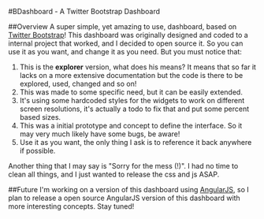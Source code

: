 #BDashboard - A Twitter Bootstrap Dashboard

##Overview
A super simple, yet amazing to use, dashboard, based on [Twitter Bootstrap](twitter.github.com/bootstrap/)! This dashboard was originally designed and coded to a internal project that worked, and I decided to open source it. So you can use it as you want, and change it as you need. But you must notice that:

1. This is the __explorer__ version, what does his means? It means that so far it lacks on a more extensive documentation but the code is there to be explored, used, changed and so on!
2. This was made to some specific need, but it can be easily extended. 
3. It's using some hardcoded styles for the widgets to work on different screen resolutions, it's actually a todo to fix that and put some percent based sizes.
4. This was a initial prototype and concept to define the interface. So it may very much likely have some bugs, be aware!
5. Use it as you want, the only thing I ask is to reference it back anywhere if possible.

Another thing that I may say is "Sorry for the mess (!)". I had no time to clean all things, and I just wanted to release the css and js ASAP.

##Future
I'm working on a version of this dashboard using [AngularJS](http://angularjs.org/), so I plan to release a open source AngularJS version of this dashboard with more interesting concepts. Stay tuned!